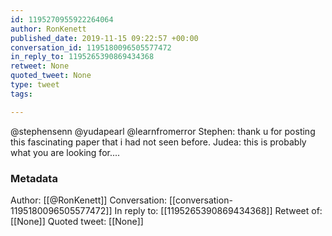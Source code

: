 ```yaml
---
id: 1195270955922264064
author: RonKenett
published_date: 2019-11-15 09:22:57 +00:00
conversation_id: 1195180096505577472
in_reply_to: 1195265390869434368
retweet: None
quoted_tweet: None
type: tweet
tags:

---
```


@stephensenn @yudapearl @learnfromerror Stephen: thank u for posting this fascinating paper that i had not seen before.
Judea: this is probably what you are looking for....

### Metadata

Author: [[@RonKenett]]
Conversation: [[conversation-1195180096505577472]]
In reply to: [[1195265390869434368]]
Retweet of: [[None]]
Quoted tweet: [[None]]
